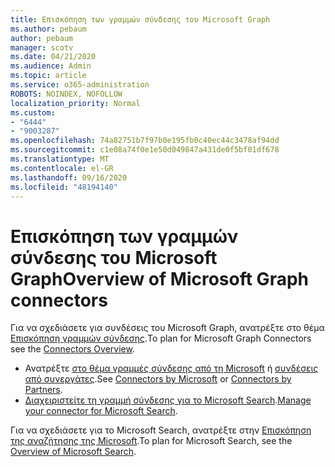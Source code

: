 ```yaml
---
title: Επισκόπηση των γραμμών σύνδεσης του Microsoft Graph
ms.author: pebaum
author: pebaum
manager: scotv
ms.date: 04/21/2020
ms.audience: Admin
ms.topic: article
ms.service: o365-administration
ROBOTS: NOINDEX, NOFOLLOW
localization_priority: Normal
ms.custom:
- "6444"
- "9003287"
ms.openlocfilehash: 74a82751b7f97b0e195fb0c40ec44c3478af94dd
ms.sourcegitcommit: c1e08a74f0e1e50d049847a431de0f5bf01df678
ms.translationtype: MT
ms.contentlocale: el-GR
ms.lasthandoff: 09/16/2020
ms.locfileid: "48194140"
---
```

# <a name="overview-of-microsoft-graph-connectors"></a><span data-ttu-id="cdd6c-102">Επισκόπηση των γραμμών σύνδεσης του Microsoft Graph</span><span class="sxs-lookup"><span data-stu-id="cdd6c-102">Overview of Microsoft Graph connectors</span></span>

<span data-ttu-id="cdd6c-103">Για να σχεδιάσετε για συνδέσεις του Microsoft Graph, ανατρέξτε στο θέμα  [Επισκόπηση γραμμών σύνδεσης](https://docs.microsoft.com/microsoftsearch/connectors-overview).</span><span class="sxs-lookup"><span data-stu-id="cdd6c-103">To plan for Microsoft Graph Connectors see the  [Connectors Overview](https://docs.microsoft.com/microsoftsearch/connectors-overview).</span></span>

- <span data-ttu-id="cdd6c-104">Ανατρέξτε [στο θέμα γραμμές σύνδεσης από τη Microsoft](https://docs.microsoft.com/microsoftsearch/connectors-gallery#Microsoft) ή  [συνδέσεις από συνεργάτες](https://docs.microsoft.com/microsoftsearch/connectors-gallery#Partners).</span><span class="sxs-lookup"><span data-stu-id="cdd6c-104">See [Connectors by Microsoft](https://docs.microsoft.com/microsoftsearch/connectors-gallery#Microsoft) or  [Connectors by Partners](https://docs.microsoft.com/microsoftsearch/connectors-gallery#Partners).</span></span>
- <span data-ttu-id="cdd6c-105">[Διαχειριστείτε τη γραμμή σύνδεσης για το Microsoft Search](https://docs.microsoft.com/microsoftsearch/manage-connector).</span><span class="sxs-lookup"><span data-stu-id="cdd6c-105">[Manage your connector for Microsoft Search](https://docs.microsoft.com/microsoftsearch/manage-connector).</span></span>

<span data-ttu-id="cdd6c-106">Για να σχεδιάσετε για το Microsoft Search, ανατρέξτε στην  [Επισκόπηση της αναζήτησης της Microsoft](https://docs.microsoft.com/microsoftsearch/overview-microsoft-search).</span><span class="sxs-lookup"><span data-stu-id="cdd6c-106">To plan for Microsoft Search, see the  [Overview of Microsoft Search](https://docs.microsoft.com/microsoftsearch/overview-microsoft-search).</span></span>
